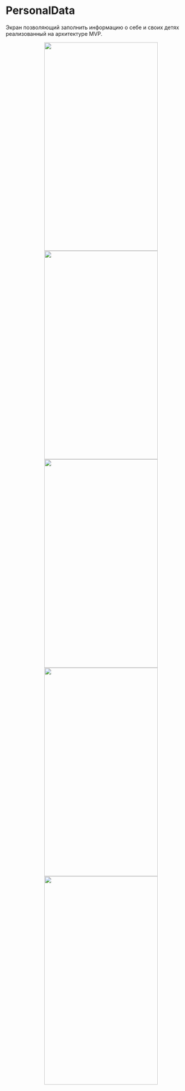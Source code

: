 # PersonalData

Экран позволяющий заполнить информацию о себе и своих детях реализованный на архитектуре MVP.

<p align="center">
 <img src="https://user-images.githubusercontent.com/61318296/198945579-cdb06a62-2281-42f9-8d40-457fee5095ef.png" width="300" height="550">
 <img src="https://user-images.githubusercontent.com/61318296/198945370-7f935d52-89c5-4e65-a720-5c090e1fa474.png" width="300" height="550">
 <img src="https://user-images.githubusercontent.com/61318296/198945383-f1996bb0-cd96-4c47-a41f-b5e66fa5b3c3.png" width="300" height="550">
 <img src="https://user-images.githubusercontent.com/61318296/198947855-29163587-22a3-4dec-a149-3add2db19cce.png" width="300" height="550">
 <img src="https://user-images.githubusercontent.com/61318296/198945789-4f7b6038-6b51-4ef7-9485-7e931860513d.png" width="300" height="550">
</p>

